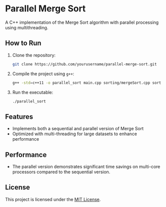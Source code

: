 # Parallel Merge Sort
A C++ implementation of the Merge Sort algorithm with parallel processing using multithreading.

## How to Run

1. Clone the repository:
   ```bash
   git clone https://github.com/yourusername/parallel-merge-sort.git
   ```

2. Compile the project using `g++`:
   ```bash
   g++ -std=c++11 -o parallel_sort main.cpp sorting/mergeSort.cpp sorting/parallelMergeSort.cpp -pthread
   ```

3. Run the executable:
   ```bash
   ./parallel_sort
   ```

## Features
- Implements both a sequential and parallel version of Merge Sort
- Optimized with multi-threading for large datasets to enhance performance

## Performance
- The parallel version demonstrates significant time savings on multi-core processors compared to the sequential version.

## License
This project is licensed under the [MIT License](LICENSE).
